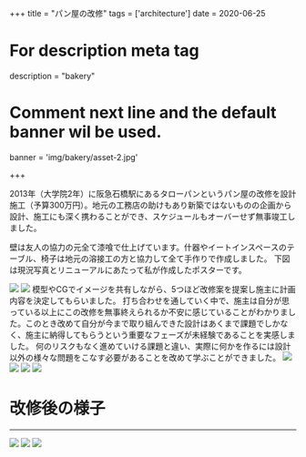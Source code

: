 +++
title = "パン屋の改修"
tags = ['architecture']
date = 2020-06-25

# For description meta tag
description = "bakery"

# Comment next line and the default banner wil be used.
banner = 'img/bakery/asset-2.jpg'

+++

2013年（大学院2年）に阪急石橋駅にあるタローパンというパン屋の改修を設計施工（予算300万円）。地元の工務店の助けもあり新築ではないものの企画から設計、施工にも深く携わることができ、スケジュールもオーバーせず無事竣工しました。  

壁は友人の協力の元全て漆喰で仕上げています。什器やイートインスペースのテーブル、椅子は地元の溶接工の方と協力して全て手作りで作成しました。
下図は現況写真とリニューアルにあたって私が作成したポスターです。

![](img/bakery/asset-1.jpg)
![](img/bakery/asset-2.jpg)
模型やCGでイメージを共有しながら、5つほど改修案を提案し施主に計画内容を決定してもらいました。
打ち合わせを通していく中で、施主は自分が思っている以上にこの改修を無事終えられるか不安に感じていることがわかりました。このとき改めて自分が今まで取り組んできた設計はあくまで課題でしかなく、施主に納得してもらうという重要なフェーズが未経験であることを実感しました。
何のリスクもなく進めていける課題と違い、実際に何かを作るには設計以外の様々な問題をこなす必要があることを改めて学ぶことができました。
![](img/bakery/asset-3.jpg)
![](img/bakery/asset-4.jpg)
![](img/bakery/asset-5.jpg)
![](img/bakery/asset-6.jpg)
# 改修後の様子
---

![](img/bakery/asset-7.jpg)
![](img/bakery/asset-8.jpg)
![](img/bakery/asset-9.jpg)
